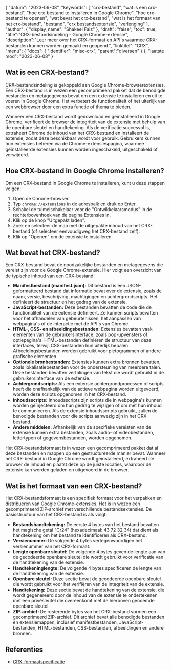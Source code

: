 {
"datum": "2023-06-08",
  "keywords": [
"crx-bestand",
"wat is een crx-bestand",
"hoe crx-bestand te installeren in Google Chrome",
"hoe crx-bestand te openen",
"wat bevat het crx-bestand",
"wat is het formaat van het crx-bestand",
"bestand",
"crx bestandsextensie",
"verlenging"
],
  "author": {
"display_name": "Shakeel Faiz"
},
"draft": "false",
"toc": true,
"title":"CRX-bestandsindeling - Google Chrome-extensie",
  "description":"Leer meer over het CRX-formaat en API's waarmee CRX-bestanden kunnen worden gemaakt en geopend.",
"linktitel": "CRX",
  "menu": {
    "docs": {
      "identifier": "misc-crx",
"parent":"diversen"
}
},
"laatste mod": "2023-06-08"
}

## Wat is een CRX-bestand?

CRX-bestandsindeling is gekoppeld aan Google Chrome-browserextensies. Een CRX-bestand is in wezen een gecomprimeerd pakket dat de benodigde bestanden en metagegevens bevat om een extensie te installeren en uit te voeren in Google Chrome. Het verbetert de functionaliteit of het uiterlijk van een webbrowser door een extra functie of thema te bieden.

Wanneer een CRX-bestand wordt gedownload en geïnstalleerd in Google Chrome, verifieert de browser de integriteit van de extensie met behulp van de openbare sleutel en handtekening. Als de verificatie succesvol is, extraheert Chrome de inhoud van het CRX-bestand en installeert de extensie, zodat deze beschikbaar wordt voor gebruik. Gebruikers kunnen hun extensies beheren via de Chrome-extensiespagina, waarmee geïnstalleerde extensies kunnen worden ingeschakeld, uitgeschakeld of verwijderd.

## Hoe CRX-bestand in Google Chrome installeren?

Om een CRX-bestand in Google Chrome te installeren, kunt u deze stappen volgen:

1. Open de Chrome-browser.
2. Typ `chrome://extensions` in de adresbalk en druk op Enter.
3. Schakel de tuimelschakelaar voor de "Ontwikkelaarsmodus" in de rechterbovenhoek van de pagina Extensies in.
4. Klik op de knop "Uitgepakt laden".
5. Zoek en selecteer de map met de uitgepakte inhoud van het CRX-bestand (of selecteer eenvoudigweg het CRX-bestand zelf).
6. Klik op "Openen" om de extensie te installeren.

## Wat bevat het CRX-bestand?

Een CRX-bestand bevat de noodzakelijke bestanden en metagegevens die vereist zijn voor de Google Chrome-extensie. Hier volgt een overzicht van de typische inhoud van een CRX-bestand:

- **Manifestbestand (manifest.json):** Dit bestand is een JSON-geformatteerd bestand dat informatie bevat over de extensie, zoals de naam, versie, beschrijving, machtigingen en achtergrondscripts. Het definieert de structuur en het gedrag van de extensie.
- **JavaScript-bestanden:** Deze bestanden bevatten de code die de functionaliteit van de extensie definieert. Ze kunnen scripts bevatten voor het afhandelen van gebeurtenissen, het aanpassen van webpagina's of de interactie met de API's van Chrome.
- **HTML-, CSS- en afbeeldingsbestanden:** Extensies bevatten vaak elementen van de gebruikersinterface, zoals pop-upvensters of optiepagina's. HTML-bestanden definiëren de structuur van deze interfaces, terwijl CSS-bestanden hun uiterlijk bepalen. Afbeeldingsbestanden worden gebruikt voor pictogrammen of andere grafische elementen.
- **Optionele bronbestanden:** Extensies kunnen extra bronnen bevatten, zoals lokalisatiebestanden voor de ondersteuning van meerdere talen. Deze bestanden bevatten vertalingen van tekst die wordt gebruikt in de gebruikersinterface van de extensie.
- **Achtergrondscripts:** Als een extensie achtergrondprocessen of scripts heeft die onafhankelijk van de actieve webpagina worden uitgevoerd, worden deze scripts opgenomen in het CRX-bestand.
- **Inhoudsscripts:** Inhoudsscripts zijn scripts die in webpagina's kunnen worden geïnjecteerd om hun gedrag te wijzigen of om met hun inhoud te communiceren. Als de extensie inhoudsscripts gebruikt, zullen de benodigde bestanden voor die scripts aanwezig zijn in het CRX-bestand.
- **Andere middelen:** Afhankelijk van de specifieke vereisten van de extensie kunnen extra bestanden, zoals audio- of videobestanden, lettertypen of gegevensbestanden, worden opgenomen.

Het CRX-bestandsformaat is in wezen een gecomprimeerd pakket dat al deze bestanden en mappen op een gestructureerde manier bevat. Wanneer het CRX-bestand in Google Chrome wordt geïnstalleerd, extraheert de browser de inhoud en plaatst deze op de juiste locaties, waardoor de extensie kan worden geladen en uitgevoerd in de browser.

## Wat is het formaat van een CRX-bestand?

Het CRX-bestandsformaat is een specifiek formaat voor het verpakken en distribueren van Google Chrome-extensies. Het is in wezen een gecomprimeerd ZIP-archief met verschillende bestandsextensies. De basisstructuur van het CRX-bestand is als volgt:

- **Bestandshandtekening:** De eerste 4 bytes van het bestand bevatten het magische getal "Cr24" (hexadecimaal: 43 72 32 34) dat dient als handtekening om het bestand te identificeren als CRX-bestand.
- **Versienummer:** De volgende 4 bytes vertegenwoordigen het versienummer van het CRX-formaat.
- **Lengte openbare sleutel:** De volgende 4 bytes geven de lengte aan van de gecodeerde openbare sleutel die wordt gebruikt voor verificatie van de handtekening van de extensie.
- **Handtekeninglengte:** De volgende 4 bytes specificeren de lengte van de handtekening van de extensie.
- **Openbare sleutel:** Deze sectie bevat de gecodeerde openbare sleutel die wordt gebruikt voor het verifiëren van de integriteit van de extensie.
- **Handtekening:** Deze sectie bevat de handtekening van de extensie, die wordt gegenereerd door de inhoud van de extensie te ondertekenen met een privésleutel die overeenkomt met de hierboven genoemde openbare sleutel.
- **ZIP-archief:** De resterende bytes van het CRX-bestand vormen een gecomprimeerd ZIP-archief. Dit archief bevat alle benodigde bestanden en extensiemappen, inclusief manifestbestanden, JavaScript-bestanden, HTML-bestanden, CSS-bestanden, afbeeldingen en andere bronnen.

## Referenties
* [CRX-formaatspecificatie](https://groups.google.com/a/chromium.org/g/chromium-extensions/c/K3YIsNL_Et4)

